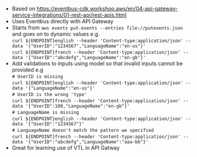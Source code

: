 * Based on https://eventbus-cdk.workshop.aws/en/04-api-gateway-service-integrations/01-rest-api/rest-apis.html
* Uses Eventbus directly with API Gateway
* Starts from `aws events put-events --entries file://putevents.json` and goes on to dynamic values e.g.  
`curl ${ENDPOINT}english --header 'Content-type:application/json' --data '{"UserID":"1234567","LanguageName":"en-us"}'`  
`curl ${ENDPOINT}french --header 'Content-type:application/json' --data '{"UserID":"abcdefg","LanguageName":"en-gb"}'`
* Add validations to inputs using model so that invalid inputs cannot be provided e.g  
  `# UserID is missing`  
  `curl ${ENDPOINT}english --header 'Content-type:application/json' --data '{"LanguageName":"en-us"}'`  
  `# UserID is the wrong 'type'`  
  `curl ${ENDPOINT}french --header 'Content-type:application/json' --data '{"UserID":100,"LanguageName":"en-gb"}'`  
  `# LanguageName is missing`  
  `curl ${ENDPOINT}english --header 'Content-type:application/json' --data '{"UserID":"1234567"}'`  
  `# LanguageName doesn't match the pattern we specified`  
  `curl ${ENDPOINT}french --header 'Content-type:application/json' --data '{"UserID":"abcdefg","LanguageName":"aaa-bb"}'`  
 * Great for learning use of VTL in API Gatway
